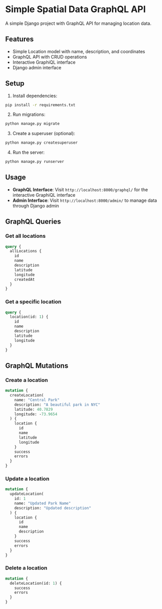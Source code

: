 # Simple Spatial Data GraphQL API

A simple Django project with GraphQL API for managing location data.

## Features

- Simple Location model with name, description, and coordinates
- GraphQL API with CRUD operations
- Interactive GraphiQL interface
- Django admin interface

## Setup

1. Install dependencies:
```bash
pip install -r requirements.txt
```

2. Run migrations:
```bash
python manage.py migrate
```

3. Create a superuser (optional):
```bash
python manage.py createsuperuser
```

4. Run the server:
```bash
python manage.py runserver
```

## Usage

- **GraphQL Interface**: Visit `http://localhost:8000/graphql/` for the interactive GraphiQL interface
- **Admin Interface**: Visit `http://localhost:8000/admin/` to manage data through Django admin

## GraphQL Queries

### Get all locations
```graphql
query {
  allLocations {
    id
    name
    description
    latitude
    longitude
    createdAt
  }
}
```

### Get a specific location
```graphql
query {
  location(id: 1) {
    id
    name
    description
    latitude
    longitude
  }
}
```

## GraphQL Mutations

### Create a location
```graphql
mutation {
  createLocation(
    name: "Central Park"
    description: "A beautiful park in NYC"
    latitude: 40.7829
    longitude: -73.9654
  ) {
    location {
      id
      name
      latitude
      longitude
    }
    success
    errors
  }
}
```

### Update a location
```graphql
mutation {
  updateLocation(
    id: 1
    name: "Updated Park Name"
    description: "Updated description"
  ) {
    location {
      id
      name
      description
    }
    success
    errors
  }
}
```

### Delete a location
```graphql
mutation {
  deleteLocation(id: 1) {
    success
    errors
  }
}
``` 